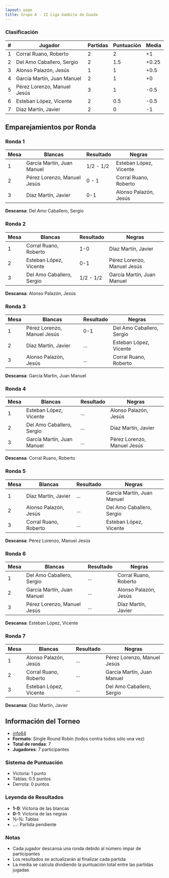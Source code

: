 ```yaml
---
layout: page
title: Grupo A - II Liga Gambito de Guada
---
```


### Clasificación

| # | **Jugador** | **Partidas** | **Puntuación** | **Media** |
|---|-------------|--------------|----------------|-----------|
| 1 | Corral Ruano, Roberto | 2            | 2              | +1        |
| 2 | Del Amo Caballero, Sergio | 2            | 1.5            | +0.25     |
| 3 | Alonso Palazón, Jesús | 1            | 1              | +0.5      |
| 4 | García Martín, Juan Manuel | 2            | 1              | +0        |
| 5 | Pérez Lorenzo, Manuel Jesús | 3            | 1              | -0.5      |
| 6 | Esteban López, Vicente | 2            | 0.5            | -0.5      |
| 7 | Díaz Martín, Javier | 2            | 0              | -1        |



## Emparejamientos por Ronda

### Ronda 1

| **Mesa** | **Blancas** | **Resultado** | **Negras** |
|----------|-------------|---------------|------------|
| 1 | García Martín, Juan Manuel | 1/2 - 1/2     | Esteban López, Vicente |
| 2 | Pérez Lorenzo, Manuel Jesús | 0 - 1         | Corral Ruano, Roberto |
| 3 | Díaz Martín, Javier | 0-1           | Alonso Palazón, Jesús |

**Descansa**: Del Amo Caballero, Sergio

### Ronda 2

| **Mesa** | **Blancas** | **Resultado** | **Negras** |
|----------|-------------|---------------|------------|
| 1 | Corral Ruano, Roberto | 1-0           | Díaz Martín, Javier |
| 2 | Esteban López, Vicente | 0-1           | Pérez Lorenzo, Manuel Jesús |
| 3 | Del Amo Caballero, Sergio | 1/2 - 1/2     | García Martín, Juan Manuel |

**Descansa**: Alonso Palazón, Jesús

### Ronda 3

| **Mesa** | **Blancas** | **Resultado** | **Negras** |
|----------|-------------|---------------|------------|
| 1 | Pérez Lorenzo, Manuel Jesús | 0-1 | Del Amo Caballero, Sergio |
| 2 | Díaz Martín, Javier | ... | Esteban López, Vicente |
| 3 | Alonso Palazón, Jesús | ... | Corral Ruano, Roberto |

**Descansa**: García Martín, Juan Manuel

### Ronda 4

| **Mesa** | **Blancas** | **Resultado** | **Negras** |
|----------|-------------|---------------|------------|
| 1 | Esteban López, Vicente | ... | Alonso Palazón, Jesús |
| 2 | Del Amo Caballero, Sergio | ... | Díaz Martín, Javier |
| 3 | García Martín, Juan Manuel | ... | Pérez Lorenzo, Manuel Jesús |

**Descansa**: Corral Ruano, Roberto

### Ronda 5

| **Mesa** | **Blancas** | **Resultado** | **Negras** |
|----------|-------------|---------------|------------|
| 1 | Díaz Martín, Javier | ... | García Martín, Juan Manuel |
| 2 | Alonso Palazón, Jesús | ... | Del Amo Caballero, Sergio |
| 3 | Corral Ruano, Roberto | ... | Esteban López, Vicente |

**Descansa**: Pérez Lorenzo, Manuel Jesús

### Ronda 6

| **Mesa** | **Blancas** | **Resultado** | **Negras** |
|----------|-------------|---------------|------------|
| 1 | Del Amo Caballero, Sergio | ... | Corral Ruano, Roberto |
| 2 | García Martín, Juan Manuel | ... | Alonso Palazón, Jesús |
| 3 | Pérez Lorenzo, Manuel Jesús | ... | Díaz Martín, Javier |

**Descansa**: Esteban López, Vicente

### Ronda 7

| **Mesa** | **Blancas** | **Resultado** | **Negras** |
|----------|-------------|---------------|------------|
| 1 | Alonso Palazón, Jesús | ... | Pérez Lorenzo, Manuel Jesús |
| 2 | Corral Ruano, Roberto | ... | García Martín, Juan Manuel |
| 3 | Esteban López, Vicente | ... | Del Amo Caballero, Sergio |

**Descansa**: Díaz Martín, Javier

## Información del Torneo

- [info64](https://info64.org/ii-liga-rr-cagg-grupo-a)
- **Formato**: Single Round Robin (todos contra todos sólo una vez)
- **Total de rondas**: 7
- **Jugadores**: 7 participantes

### Sistema de Puntuación

- Victoria: 1 punto
- Tablas: 0.5 puntos
- Derrota: 0 puntos

### Leyenda de Resultados

- **1-0**: Victoria de las blancas
- **0-1**: Victoria de las negras
- **½-½**: Tablas
- **...**: Partida pendiente

### Notas

- Cada jugador descansa una ronda debido al número impar de participantes
- Los resultados se actualizarán al finalizar cada partida
- La media se calcula dividiendo la puntuación total entre las partidas jugadas